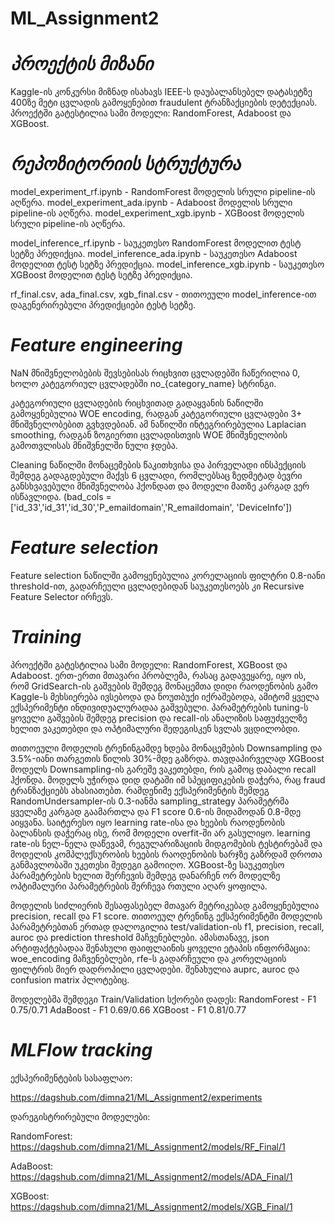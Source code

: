 # ML_Assignment2

# *პროექტის მიზანი*
Kaggle-ის კონკურსი მიზნად ისახავს IEEE-ს დაუბალანსებელ დატასეტზე 400ზე მეტი ცვლადის გამოყენებით fraudulent ტრანზაქციების დეტექციას. პროექტში გატესტილია სამი მოდელი: RandomForest, Adaboost და XGBoost.

# *რეპოზიტორიის სტრუქტურა*
model_experiment_rf.ipynb - RandomForest მოდელის სრული pipeline-ის აღწერა.
model_experiment_ada.ipynb - Adaboost მოდელის სრული pipeline-ის აღწერა.
model_experiment_xgb.ipynb - XGBoost მოდელის სრული pipeline-ის აღწერა.

model_inference_rf.ipynb - საუკეთესო RandomForest მოდელით ტესტ სეტზე პრედიქცია.
model_inference_ada.ipynb - საუკეთესო Adaboost მოდელით ტესტ სეტზე პრედიქცია.
model_inference_xgb.ipynb - საუკეთესო XGBoost მოდელით ტესტ სეტზე პრედიქცია.

rf_final.csv, ada_final.csv, xgb_final.csv - თითოეული model_inference-ით დაგენერირებული პრედიქციები ტესტ სეტზე.

# *Feature engineering*
NaN მნიშვნელობების შევსებისას რიცხვით ცვლადებში ჩაწერილია 0, ხოლო კატეგორიულ ცვლადებში no_{category_name} სტრინგი.

კატეგორიული ცვლადების რიცხვითად გადაყვანის ნაწილში გამოყენებულია WOE encoding, რადგან კატეგორიული ცვლადები 3+ მნიშვნელობებით გვხვდებიან. ამ ნაწილში ინტეგრირებულია Laplacian smoothing, რადგან ზოგიერთი ცვლადისთვის WOE მნიშვნელობის გამოთვლისას მნიშვნელში ნული ჯდება.

Cleaning ნაწილში მონაცემების წაკითხვისა და პირველადი ინსპექციის შემდეგ გადაგდებული მაქვს 6 ცვლადი, რომლებსაც ზედმეტად ბევრი განსხვავებული მნიშვნელობა ჰქონდათ და მოდელი მათზე კარგად ვერ ისწავლიდა. (bad_cols = ['id_33','id_31','id_30','P_emaildomain','R_emaildomain', 'DeviceInfo'])


# *Feature selection*
Feature selection ნაწილში გამოყენებულია კორელაციის ფილტრი 0.8-იანი threshold-ით, გადარჩეული ცვლადებიდან საუკეთესოებს კი Recursive Feature Selector ირჩევს.

# *Training*
პროექტში გატესტილია სამი მოდელი: RandomForest, XGBoost და Adaboost. ერთ-ერთი მთავარი პრობლემა, რასაც გადავეყარე, იყო ის, რომ GridSearch-ის გაშვების შემდეგ მონაცემთა დიდი რაოდენობის გამო Kaggle-ს მეხსიერება ივსებოდა და ნოუთბუქი იქრაშებოდა, ამიტომ ყველა ექსპერიმენტი ინდივიდუალურადაა გაშვებული. პარამეტრების tuning-ს ყოველი გაშვების შემდეგ precision და recall-ის ანალიზის საფუძველზე ხელით ვაკეთებდი და ოპტიმალური შედეგისკენ სვლას ვცდილობდი.

თითოეული მოდელის ტრენინგამდე ხდება მონაცემების Downsampling და 3.5%-იანი თარგეთის წილის 30%-მდე გაზრდა. თავდაპირველად XGBoost მოდელს Downsampling-ის გარეშე ვაკეთებდი, რის გამოც დაბალი recall ჰქონდა. მოდელს უჭირდა დიდ დატაში იმ სპეციფიკების დაჭერა, რაც fraud ტრანზაქციებს ახასიათებთ. რამდენიმე ექსპერიმენტის შემდეგ RandomUndersampler-ის 0.3-იანმა sampling_strategy პარამეტრმა ყველაზე კარგად გაამართლა და F1 score 0.6-ის მიდამოდან 0.8-მდე აიყვანა. საიტერესო იყო learning rate-ისა და ხეების რაოდენობის ბალანსის დაჭერაც ისე, რომ მოდელი overfit-ში არ გასულიყო. learning rate-ის ნელ-ნელა დაწევამ, რეგულარიზაციის მიდგომების ტესტირებამ და მოდელის კომპლექსურობის ხეების რაოდენობის ხარჯზე გაზრდამ დროთა განმავლობაში უკეთესი შედეგი გამოიღო. XGBoost-ზე საუკეთესო პარამეტრების ხელით შერჩევის შემდეგ დანარჩენ ორ მოდელზე ოპტიმალური პარამეტრების შერჩევა რთული აღარ ყოფილა.

მოდელის სიძლიერის შესაფასებელ მთავარ მეტრიკებად გამოყენებულია precision, recall და F1 score. თითოეულ ტრენინგ ექსპერიმენტში მოდელის პარამეტრებთან ერთად დალოგილია test/validation-ის f1, precision, recall, auroc და prediction threshold მაჩვენებლები. ამასთანავე, json არტიფაქტებადაა შენახული ფაიფლაინის ყოველი ეტაპის ინფორმაცია: woe_encoding მაჩვენებლები, rfe-ს გადარჩეული და კორელაციის ფილტრის მიერ დადროპილი ცვლადები. შენახულია auprc, auroc და confusion matrix პლოტებიც.

მოდელებმა შემდეგი Train/Validation სქორები დადეს:
RandomForest - F1 0.75/0.71
AdaBoost - F1 0.69/0.66
XGBoost - F1 0.81/0.77

# *MLFlow tracking*
ექსპერიმენტების სასაფლაო:

https://dagshub.com/dimna21/ML_Assignment2/experiments

დარეგისტრირებული მოდელები:

RandomForest: https://dagshub.com/dimna21/ML_Assignment2/models/RF_Final/1

AdaBoost: https://dagshub.com/dimna21/ML_Assignment2/models/ADA_Final/1

XGBoost: https://dagshub.com/dimna21/ML_Assignment2/models/XGB_Final/1

